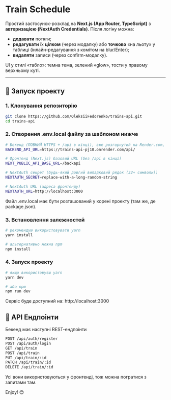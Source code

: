 # Train Schedule

Простий застосунок-розклад на **Next.js (App Router, TypeScript)** з **авторизацією (NextAuth Credentials)**. Після логіну можна:
- **додавати** потяги;
- **редагувати** їх **цілком** (через модалку) або **точково** «на льоту» у таблиці (інлайн-редагування з комітом на blur/Enter);
- **видаляти** записи (через confirm-модалку).

UI у стилі «табло»: темна тема, зелений «glow», тости у правому верхньому куті.

---

## 🚀 Запуск проекту

### 1. **Клонування репозиторію**
```bash
git clone https://github.com/OleksiiFedorenko/trains-api.git
cd trains-api
```

### 2. Створення .env.local файлу за шаблоном нижче
```bash
# Бекенд (ПОВНИЙ HTTPS + /api в кінці), вже розгорнутий на Render.com, замінювати не потрібно
BACKEND_API_URL=https://trains-api-pj10.onrender.com/api/

# Фронтенд (Next.js) базовий URL (без /api в кінці)
NEXT_PUBLIC_API_BASE_URL=/backapi

# NextAuth секрет (будь-який довгий випадковий рядок (32+ символи))
NEXTAUTH_SECRET=replace-with-a-long-random-string

# NextAuth URL (адреса фронтенду)
NEXTAUTH_URL=http://localhost:3000
```
Файл .env.local має бути розташований у корені проекту (там же, де package.json).

### 3. Встановлення залежностей
```bash
# рекомендую використовувати yarn
yarn install

# альтернативно можна npm
npm install
```
### 4. Запуск проекту
```bash
# якщо використовуєш yarn
yarn dev

# або npm
npm run dev
```
Сервіс буде доступний на:
http://localhost:3000

## 🔌 API Ендпоінти
Бекенд має наступні REST-ендпоінти
```bash
POST /api/auth/register
POST /api/auth/login
GET /api/train
POST /api/train
PUT /api/train/:id
PATCH /api/train/:id
DELETE /api/train/:id
```
Усі вони використовуються у фронтенді, тож можна погратися з запитами там.

Enjoy! 😊